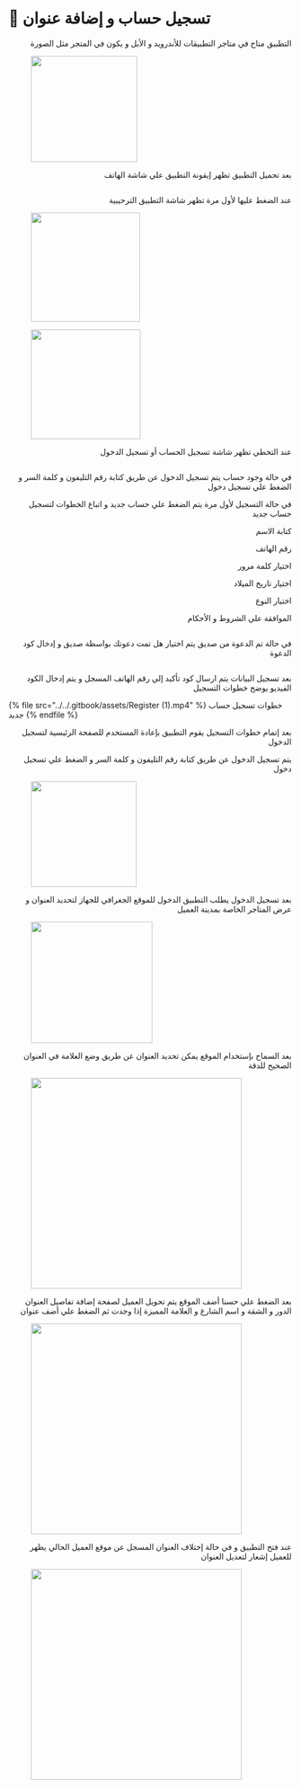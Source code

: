 # 📲 تسجيل حساب و إضافة عنوان

<p align="right">التطبيق متاح في متاجر التطبيقات للأندرويد و الأبل و يكون في المتجر مثل الصورة </p>

<figure><img src="../../.gitbook/assets/image (10).png" alt="" width="189"><figcaption></figcaption></figure>

<p align="right">بعد تحميل التطبيق تظهر إيقونة التطبيق علي شاشة الهاتف</p>

<figure><img src="../../.gitbook/assets/image (1) (1) (1) (1) (1) (1).png" alt=""><figcaption></figcaption></figure>

<p align="right">عند الضغط عليها لأول مرة تظهر شاشة التطبيق الترحيبية</p>

<figure><img src="../../.gitbook/assets/image (2) (1) (1) (1) (1) (1).png" alt="" width="194"><figcaption></figcaption></figure>

<figure><img src="../../.gitbook/assets/image (3) (1) (1) (1) (1).png" alt="" width="195"><figcaption></figcaption></figure>

<p align="right">عند التخطي تظهر شاشة تسجيل الحساب أو تسجيل الدخول</p>

<figure><img src="../../.gitbook/assets/image (4) (1) (1) (1).png" alt=""><figcaption></figcaption></figure>

<p align="right">في حالة وجود حساب يتم تسجيل الدخول عن طريق كتابة رقم التليفون و كلمة السر و الضغط علي تسجيل دخول</p>

<p align="right">في حالة التسجيل لأول مرة يتم الضغط علي حساب جديد و اتباع الخطوات لتسجيل حساب جديد</p>

<p align="right">كتابة الاسم</p>

<p align="right">رقم الهاتف</p>

<p align="right">اختيار كلمة مرور</p>

<p align="right">اختيار تاريخ الميلاد</p>

<p align="right">اختيار النوع</p>

<p align="right">الموافقة علي الشروط و الأحكام</p>

<figure><img src="../../.gitbook/assets/image (5) (1) (1).png" alt=""><figcaption></figcaption></figure>

<p align="right">في حالة تم الدعوة من صديق يتم اختيار هل تمت دعوتك بواسطة صديق و إدخال كود الدعوة </p>

<figure><img src="../../.gitbook/assets/image (6) (1).png" alt=""><figcaption></figcaption></figure>

<p align="right">بعد تسجيل البيانات يتم ارسال كود تأكيد إلي رقم الهاتف المسجل و يتم إدخال الكود الفيديو يوضح خطوات التسجيل</p>

{% file src="../../.gitbook/assets/Register (1).mp4" %}
خطوات تسجيل حساب جديد
{% endfile %}

<p align="right">بعد إتمام خطوات التسجيل يقوم التطبيق بإعادة المستخدم للصفحة الرئيسية لتسجيل الدخول</p>

<p align="right"> يتم تسجيل الدخول عن طريق كتابة رقم التليفون و كلمة السر و الضغط علي تسجيل دخول</p>

<figure><img src="../../.gitbook/assets/image (4) (1) (1) (1).png" alt="" width="188"><figcaption></figcaption></figure>

<p align="right">بعد تسجيل الدخول يطلب التطبيق الدخول للموقع الجغرافي للجهاز لتحديد العنوان و عرض المتاجر الخاصة بمدينة العميل</p>

<figure><img src="../../.gitbook/assets/image (7) (1).png" alt="" width="216"><figcaption></figcaption></figure>

<p align="right">بعد السماح بإستخدام الموقع يمكن تحديد العنوان عن طريق وضع العلامة في العنوان الصحيح للدقة</p>

<figure><img src="../../.gitbook/assets/Screenshot_٢٠٢٥٠٧٢٧-١٦٢٤١٩.png" alt="" width="375"><figcaption></figcaption></figure>

<p align="right">بعد الضغط علي حسنا أضف الموقع يتم تحويل العميل لصفحة إضافة تفاصيل العنوان الدور و الشقة و اسم الشارع و العلامة المميزة إذا وجدت ثم الضغط علي أضف عنوان</p>

<figure><img src="../../.gitbook/assets/Screenshot_٢٠٢٥٠٧٢٧-١٦٢٩٣٤.png" alt="" width="375"><figcaption></figcaption></figure>

<p align="right">عند فتح التطبيق و في حالة إختلاف العنوان المسجل عن موقع العميل الحالي يظهر للعميل إشعار لتعديل العنوان</p>

<figure><img src="../../.gitbook/assets/Screenshot_٢٠٢٥٠٧٢٨-٠٨٣١٢٧.png" alt="" width="375"><figcaption></figcaption></figure>
